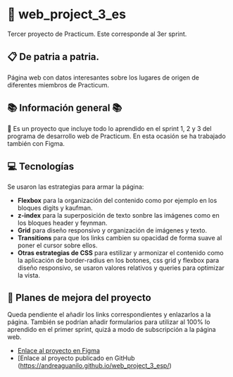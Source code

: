 # :open_file_folder: web_project_3_es

Tercer proyecto de Practicum. Este corresponde al 3er sprint.

## :clipboard: De patria a patria.

Página web con datos interesantes sobre los lugares de origen de diferentes miembros de Practicum.

## :books: Información general :books: 

:rocket: Es un proyecto que incluye todo lo aprendido en el sprint 1, 2 y 3 del programa de desarrollo web de Practicum. En esta ocasión se ha trabajado también con Figma.

## :computer: Tecnologías

Se usaron las estrategias para armar la página:

* **Flexbox** para la organización del contenido como por ejemplo en los bloques digits y kaufman.
* **z-index** para la superposición de texto sonbre las imágenes como en los bloques header y feynman.
* **Grid** para diseño responsivo y organización de imágenes y texto.
* **Transitions** para que los links cambien su opacidad de forma suave al poner el cursor sobre ellos.
* **Otras estrategias de CSS** para estilizar y armonizar el contenido como la aplicación de border-radius en los botones, css grid y flexbox para diseño responsivo, se usaron valores relativos y queries para optimizar la vista.

## :bookmark_tabs: Planes de mejora del proyecto

Queda pendiente el añadir los links correspondientes y enlazarlos a la página. 
También se podrían añadir formularios para utilizar al 100% lo aprendido en el primer sprint, quizá a modo de subscripción a la página web.

* [Enlace al proyecto en Figma](https://www.figma.com/file/ZW8wxTYTZH2czTTfDMVHWq/WEB%2C-Sprint-3-%3A-De-patria-a-patria-%7C-desktop-%2B-mobile?node-id=0%3A1) 
* [Enlace al proyecto publicado en GitHub (https://andreaguanilo.github.io/web_project_3_esp/)

